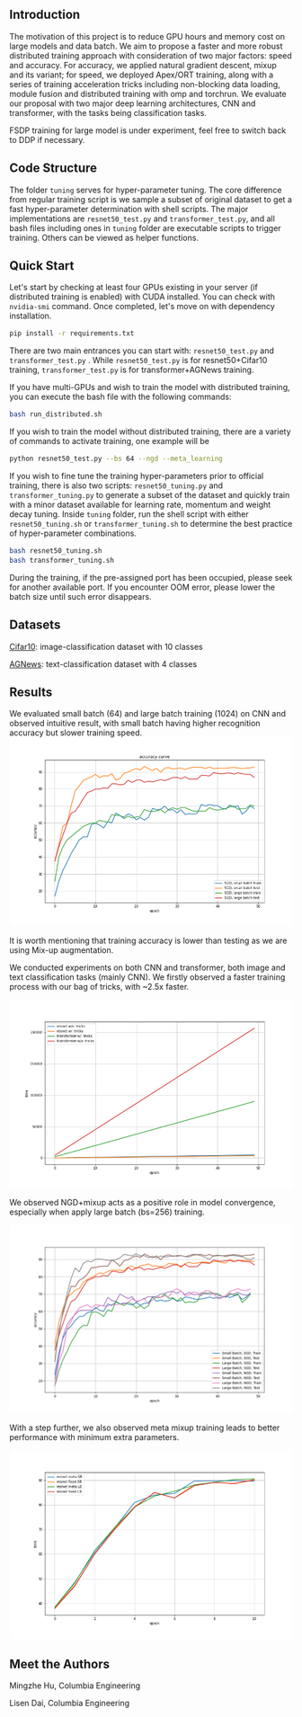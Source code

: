 ## Introduction

The motivation of this project is to reduce GPU hours and memory cost on large models and data batch. We aim to propose a faster and more robust distributed training approach with consideration of two major factors: speed and accuracy. For accuracy, we applied natural gradient descent, mixup and its variant; for speed, we deployed Apex/ORT training, along with a series of training acceleration tricks including non-blocking data loading, module fusion and distributed training with omp and torchrun. We evaluate our proposal with two major deep learning architectures, CNN and transformer, with the tasks being classification tasks.

FSDP training for large model is under experiment, feel free to switch back to DDP if necessary.



## Code Structure

The folder `tuning` serves for hyper-parameter tuning. The core difference from regular training script is we sample a subset of original dataset to get a fast hyper-parameter determination with shell scripts. The major implementations are `resnet50_test.py` and `transformer_test.py`, and all bash files including ones in `tuning` folder are executable scripts to trigger training. Others can be viewed as helper functions.



## Quick Start

Let's start by checking at least four GPUs existing in your server (if distributed training is enabled) with CUDA installed. You can check with `nvidia-smi` command.  Once completed, let's move on with dependency installation.

```bash
pip install -r requirements.txt
```

There are two main entrances you can start with: `resnet50_test.py` and `transformer_test.py` . While `resnet50_test.py` is for resnet50+Cifar10 training, `transformer_test.py` is for transformer+AGNews training.

If you have multi-GPUs and wish to train the model with distributed training, you can execute the bash file with the following commands:

```bash
bash run_distributed.sh
```

If you wish to train the model without distributed training, there are a variety of commands to activate training, one example will be

```bash
python resnet50_test.py --bs 64 --ngd --meta_learning
```

If you wish to fine tune the training hyper-parameters prior to official training, there is also two scripts: `resnet50_tuning.py` and  `transformer_tuning.py` to generate a subset of the dataset and quickly train with a minor dataset available for learning rate, momentum and weight decay tuning. Inside `tuning` folder, run the shell script with either `resnet50_tuning.sh` or `transformer_tuning.sh` to determine the best practice of hyper-parameter combinations.

```bash
bash resnet50_tuning.sh
bash transformer_tuning.sh
```

During the training, if the pre-assigned port has been occupied, please seek for another available port. If you encounter OOM error, please lower the batch size until such error disappears.



## Datasets

[Cifar10](https://www.cs.toronto.edu/~kriz/cifar.html): image-classification dataset with 10 classes

[AGNews](http://groups.di.unipi.it/~gulli/AG_corpus_of_news_articles.html): text-classification dataset with 4 classes



## Results

We evaluated small batch (64) and large batch training (1024) on CNN and observed intuitive result, with small batch having higher recognition accuracy but slower training speed.
 ![avatar](./figures/training_batch_compare.png)

It is worth mentioning that training accuracy is lower than testing as we are using Mix-up augmentation.

We conducted experiments on both CNN and transformer, both image and text classification tasks (mainly CNN). We firstly observed a faster training process with our bag of tricks, with ~2.5x faster.

 ![avatar](./figures/time.png)

We observed NGD+mixup acts as a positive role in model convergence, especially when apply large batch (bs=256) training.

 ![avatar](./figures/training_ngd_batch_compare.png)

With a step further, we also observed meta mixup training leads to better performance with minimum extra parameters.

 ![avatar](./figures/ngd_meta.png)



## Meet the Authors

Mingzhe Hu, Columbia Engineering

Lisen Dai, Columbia Engineering